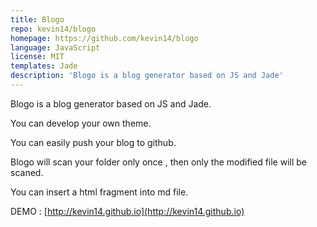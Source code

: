 ```yaml
---
title: Blogo
repo: kevin14/blogo
homepage: https://github.com/kevin14/blogo
language: JavaScript
license: MIT
templates: Jade
description: 'Blogo is a blog generator based on JS and Jade'
---
```


Blogo is a blog generator based on JS and Jade.

You can develop your own theme.

You can easily push your blog to github.

Blogo will scan your folder only once , then only the modified file will be scaned.

You can insert a html fragment into md file.

DEMO : [http://kevin14.github.io](http://kevin14.github.io)
